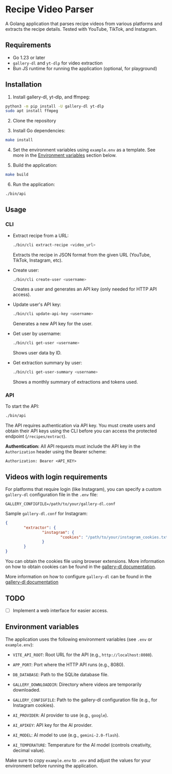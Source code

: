 # Recipe Video Parser
A Golang application that parses recipe videos from various platforms and extracts the recipe details. Tested with YouTube, TikTok, and Instagram.

## Requirements
- Go 1.23 or later
- `gallery-dl` and `yt-dlp` for video extraction
- Bun JS runtime for running the application (optional, for playground)

## Installation
1. Install gallery-dl, yt-dlp, and ffmpeg:
```bash
python3 -m pip install -U gallery-dl yt-dlp
sudo apt install ffmpeg
```
2. Clone the repository

3. Install Go dependencies:
```bash
make install
```
4. Set the environment variables using `example.env` as a template. See more in the [Environment variables](#environment-variables) section below.

5. Build the application:
```bash
make build
```
6. Run the application:
```bash
./bin/api
```

## Usage

### CLI
- Extract recipe from a URL:
  ```bash
  ./bin/cli extract-recipe <video_url>
  ```
  Extracts the recipe in JSON format from the given URL (YouTube, TikTok, Instagram, etc).

- Create user:
  ```bash
  ./bin/cli create-user <username>
  ```
  Creates a user and generates an API key (only needed for HTTP API access).

- Update user's API key:
  ```bash
  ./bin/cli update-api-key <username>
  ```
  Generates a new API key for the user.

- Get user by username:
  ```bash
  ./bin/cli get-user <username>
  ```
  Shows user data by ID.

- Get extraction summary by user:
  ```bash
  ./bin/cli get-user-summary <username>
  ```
  Shows a monthly summary of extractions and tokens used.

### API

To start the API:
```bash
./bin/api
```

The API requires authentication via API key. You must create users and obtain their API keys using the CLI before you can access the protected endpoint (`/recipes/extract`).

**Authentication:**
All API requests must include the API key in the `Authorization` header using the Bearer scheme:

```
Authorization: Bearer <API_KEY>
```

## Videos with login requirements
For platforms that require login (like Instagram), you can specify a custom `gallery-dl` configuration file in the `.env` file:

```env
GALLERY_CONFIGFILE=/path/to/your/gallery-dl.conf
```

Sample `gallery-dl.conf` for Instagram:
```json
{
		"extractor": {
				"instagram": {
						"cookies": "/path/to/your/instagram_cookies.txt",
				}
		}
}
```

You can obtain the cookies file using browser extensions. More information on how to obtain cookies can be found in the [gallery-dl documentation](https://github.com/mikf/gallery-dl?tab=readme-ov-file#cookies).

More information on how to configure `gallery-dl` can be found in the [gallery-dl documentation](https://gdl-org.github.io/docs/configuration.html)

## TODO
- [ ] Implement a web interface for easier access.

## Environment variables

The application uses the following environment variables (see `.env` or `example.env`):

- `VITE_API_ROOT`: Root URL for the API (e.g., `http://localhost:8080`).

- `APP_PORT`: Port where the HTTP API runs (e.g., 8080).
- `DB_DATABASE`: Path to the SQLite database file.
- `GALLERY_DOWNLOADDIR`: Directory where videos are temporarily downloaded.
- `GALLERY_CONFIGFILE`: Path to the gallery-dl configuration file (e.g., for Instagram cookies).
- `AI_PROVIDER`: AI provider to use (e.g., `google`).
- `AI_APIKEY`: API key for the AI provider.
- `AI_MODEL`: AI model to use (e.g., `gemini-2.0-flash`).
- `AI_TEMPERATURE`: Temperature for the AI model (controls creativity, decimal value).

Make sure to copy `example.env` to `.env` and adjust the values for your environment before running the application.
